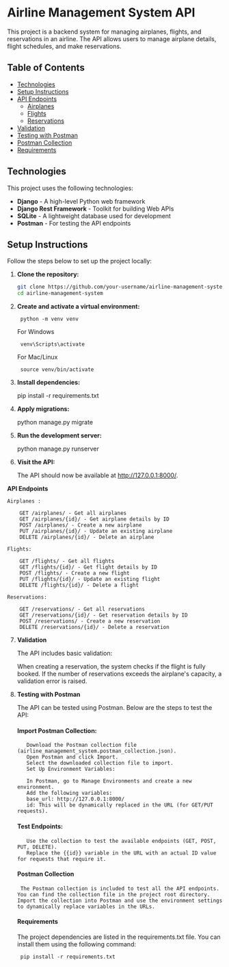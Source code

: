 # Airline Management System API

This project is a backend system for managing airplanes, flights, and reservations in an airline. The API allows users to manage airplane details, flight schedules, and make reservations.

## Table of Contents

- [Technologies](#technologies)
- [Setup Instructions](#setup-instructions)
- [API Endpoints](#api-endpoints)
  - [Airplanes](#airplanes)
  - [Flights](#flights)
  - [Reservations](#reservations)
- [Validation](#validation)
- [Testing with Postman](#testing-with-postman)
- [Postman Collection](#postman-collection)
- [Requirements](#requirements)

## Technologies

This project uses the following technologies:

- **Django** - A high-level Python web framework
- **Django Rest Framework** - Toolkit for building Web APIs
- **SQLite** - A lightweight database used for development
- **Postman** - For testing the API endpoints

## Setup Instructions

Follow the steps below to set up the project locally:

1. **Clone the repository:**
   ```bash
   git clone https://github.com/your-username/airline-management-system.git
   cd airline-management-system

2. **Create and activate a virtual environment:**

        python -m venv venv
  
      For Windows

        venv\Scripts\activate
      For Mac/Linux

        source venv/bin/activate

3. **Install dependencies:**

    pip install -r requirements.txt

4. **Apply migrations:**

    python manage.py migrate

5. **Run the development server:**

    python manage.py runserver

6. **Visit the API:**

    The API should now be available at http://127.0.0.1:8000/.

**API Endpoints**

    Airplanes :

        GET /airplanes/ - Get all airplanes
        GET /airplanes/{id}/ - Get airplane details by ID
        POST /airplanes/ - Create a new airplane
        PUT /airplanes/{id}/ - Update an existing airplane
        DELETE /airplanes/{id}/ - Delete an airplane

    Flights:

        GET /flights/ - Get all flights
        GET /flights/{id}/ - Get flight details by ID
        POST /flights/ - Create a new flight
        PUT /flights/{id}/ - Update an existing flight
        DELETE /flights/{id}/ - Delete a flight

    Reservations:

        GET /reservations/ - Get all reservations
        GET /reservations/{id}/ - Get reservation details by ID
        POST /reservations/ - Create a new reservation
        DELETE /reservations/{id}/ - Delete a reservation


7. **Validation**

    The API includes basic validation:

    When creating a reservation, the system checks if the flight is fully booked. If the number of reservations exceeds the airplane's capacity, a validation error is raised.


8. **Testing with Postman**
    
      The API can be tested using Postman. Below are the steps to test the API:

      #### Import Postman Collection:

          Download the Postman collection file (airline_management_system.postman_collection.json).
          Open Postman and click Import.
          Select the downloaded collection file to import.
          Set Up Environment Variables:

          In Postman, go to Manage Environments and create a new environment.
          Add the following variables:
          base_url: http://127.0.0.1:8000/
          id: This will be dynamically replaced in the URL (for GET/PUT requests).
      
      #### Test Endpoints:

          Use the collection to test the available endpoints (GET, POST, PUT, DELETE).
          Replace the {{id}} variable in the URL with an actual ID value for requests that require it.


      #### Postman Collection
        
        The Postman collection is included to test all the API endpoints. You can find the collection file in the project root directory. Import the collection into Postman and use the environment settings to dynamically replace variables in the URLs.

      #### Requirements
      The project dependencies are listed in the requirements.txt file. You can install them using the following command:

        pip install -r requirements.txt



